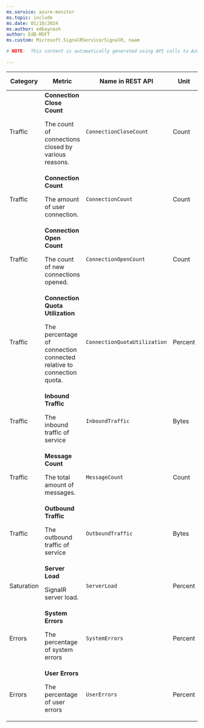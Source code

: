 ```yaml
---
ms.service: azure-monitor
ms.topic: include
ms.date: 01/10/2024
ms.author: edbaynash
author: EdB-MSFT
ms.custom: Microsoft.SignalRService/SignalR, naam

# NOTE:  This content is automatically generated using API calls to Azure. Any edits made on these files will be overwritten in the next run of the script. 
 
---
```


  
  
|Category|Metric|Name in REST API|Unit|Aggregation|Dimensions|Time Grains|DS Export|
|---|---|---|---|---|---|---|---|
|Traffic|**Connection Close Count**<p><p>The count of connections closed by various reasons. |`ConnectionCloseCount` |Count |Total |`Endpoint`, `ConnectionCloseCategory`|PT1M |Yes|
|Traffic|**Connection Count**<p><p>The amount of user connection. |`ConnectionCount` |Count |Maximum |`Endpoint`|PT1M |Yes|
|Traffic|**Connection Open Count**<p><p>The count of new connections opened. |`ConnectionOpenCount` |Count |Total |`Endpoint`|PT1M |Yes|
|Traffic|**Connection Quota Utilization**<p><p>The percentage of connection connected relative to connection quota. |`ConnectionQuotaUtilization` |Percent |Minimum, Maximum, Average |\<none\>|PT1M |Yes|
|Traffic|**Inbound Traffic**<p><p>The inbound traffic of service |`InboundTraffic` |Bytes |Total |\<none\>|PT1M |Yes|
|Traffic|**Message Count**<p><p>The total amount of messages. |`MessageCount` |Count |Total |\<none\>|PT1M |Yes|
|Traffic|**Outbound Traffic**<p><p>The outbound traffic of service |`OutboundTraffic` |Bytes |Total |\<none\>|PT1M |Yes|
|Saturation|**Server Load**<p><p>SignalR server load. |`ServerLoad` |Percent |Minimum, Maximum, Average |\<none\>|PT1M |No|
|Errors|**System Errors**<p><p>The percentage of system errors |`SystemErrors` |Percent |Maximum |\<none\>|PT1M |Yes|
|Errors|**User Errors**<p><p>The percentage of user errors |`UserErrors` |Percent |Maximum |\<none\>|PT1M |Yes|